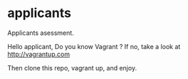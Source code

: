 # applicants
Applicants asessment.

Hello applicant, 
Do you know Vagrant ? 
If no, take a look at http://vagrantup.com

Then clone this repo, vagrant up, and enjoy.
